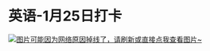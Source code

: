 # 英语-1月25日打卡

[![图片可能因为网络原因掉线了，请刷新或直接点我查看图片~](https://cdn.jsdelivr.net/gh/ylsislove/image-home/test/20210128180211.jpg)](https://cdn.jsdelivr.net/gh/ylsislove/image-home/test/20210128180211.jpg)
